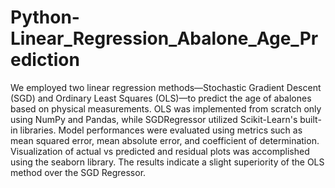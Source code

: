 # Python-Linear_Regression_Abalone_Age_Prediction
We employed two linear regression methods—Stochastic Gradient Descent (SGD) and Ordinary Least Squares (OLS)—to predict the age of abalones based on physical measurements. OLS was implemented from scratch only using NumPy and Pandas, while SGDRegressor utilized Scikit-Learn's built-in libraries. Model performances were evaluated using metrics such as mean squared error, mean absolute error, and coefficient of determination. Visualization of actual vs predicted and residual plots was accomplished using the seaborn library. The results indicate a slight superiority of the OLS method over the SGD Regressor.
